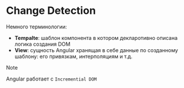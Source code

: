 # Change Detection

Немного терминологии:

- **Tempalte**: шаблон компонента в котором декларотивно описана логика создания DOM
- **View**: сущность Angular хранящая в себе данные по созданному шаблону: его привязкам, интерполяциям и т.д.

> [!NOTE]
>
> Angular работает с `Incremential DOM`
